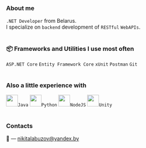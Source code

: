 ### About me
`.NET Developer` from Belarus.<br />
I specialize on `backend` development of `RESTful` `WebAPIs`.
<br />
<br />
### 📦 Frameworks and Utilities I use most often
`ASP.NET Core` `Entity Framework Core` `xUnit` `Postman` `Git`
<br />
<br />
### Also a little experience with
<img height="32" width="32" src="https://unpkg.com/simple-icons@v6/icons/java.svg" />`Java` <img height="32" width="32" src="https://unpkg.com/simple-icons@v6/icons/python.svg" />`Python` <img height="32" width="32" src="https://unpkg.com/simple-icons@v6/icons/nodedotjs.svg" />`NodeJS` <img height="32" width="32" src="https://unpkg.com/simple-icons@v6/icons/unity.svg" />`Unity`
<br />
<br />
### Contacts
:email: —   nikitalabuzov@yandex.by

